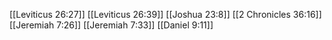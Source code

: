 [[Leviticus 26:27]]
[[Leviticus 26:39]]
[[Joshua 23:8]]
[[2 Chronicles 36:16]]
[[Jeremiah 7:26]]
[[Jeremiah 7:33]]
[[Daniel 9:11]]
